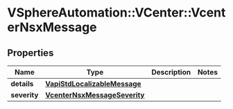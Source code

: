 # VSphereAutomation::VCenter::VcenterNsxMessage

## Properties
Name | Type | Description | Notes
------------ | ------------- | ------------- | -------------
**details** | [**VapiStdLocalizableMessage**](VapiStdLocalizableMessage.md) |  | 
**severity** | [**VcenterNsxMessageSeverity**](VcenterNsxMessageSeverity.md) |  | 


